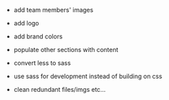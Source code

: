 - add team members' images
- add logo
- add brand colors
- populate other sections with content

- convert less to sass
- use sass for development instead of building on css
- clean redundant files/imgs etc...

